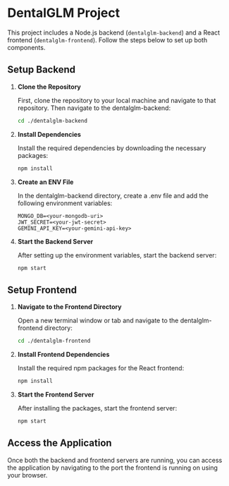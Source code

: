 # DentalGLM Project

This project includes a Node.js backend (`dentalglm-backend`) and a React frontend (`dentalglm-frontend`). Follow the steps below to set up both components.

## Setup Backend

1. **Clone the Repository**

   First, clone the repository to your local machine and navigate to that repository. Then navigate to the dentalglm-backend:
   ```bash
   cd ./dentalglm-backend

2. **Install Dependencies**

   Install the required dependencies by downloading the necessary packages:
   ```bash
   npm install

3. **Create an ENV File**

   In the dentalglm-backend directory, create a .env file and add the following environment variables:
   ```
   MONGO_DB=<your-mongodb-uri>
   JWT_SECRET=<your-jwt-secret>
   GEMINI_API_KEY=<your-gemini-api-key>
   
4. **Start the Backend Server**

   After setting up the environment variables, start the backend server:
   ```bash
   npm start

## Setup Frontend

1. **Navigate to the Frontend Directory**

   Open a new terminal window or tab and navigate to the dentalglm-frontend directory:
   ```bash
   cd ./dentalglm-frontend

2. **Install Frontend Dependencies**

   Install the required npm packages for the React frontend:
   ```bash
   npm install

3. **Start the Frontend Server**

   After installing the packages, start the frontend server:
   ```bash
   npm start

## Access the Application
Once both the backend and frontend servers are running, you can access the application by navigating to the port the frontend is running on using your browser.

  




